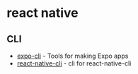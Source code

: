 # react native


## CLI

- [expo-cli](https://github.com/expo/expo-cli) - Tools for making Expo apps
- [react-native-cli](https://www.npmjs.com/package/react-native-cli) - cli for react-native-cli